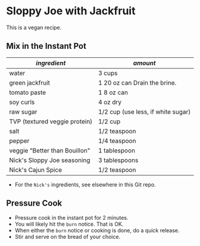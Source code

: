 # Sloppy Joe with Jackfruit

This is a vegan recipe.

## Mix in the Instant Pot

| *ingredient* | *amount* |
| --- | --- |
| water | 3 cups |
| green jackfruit | 1 20 oz can Drain the brine. |
| tomato paste | 1 8 oz can |
| soy curls | 4 oz dry |
| raw sugar | 1/2 cup (use less, if white sugar)  |
| TVP (textured veggie protein) | 1/2 cup |
| salt | 1/2 teaspoon |
| pepper | 1/4 teaspoon  |
| veggie "Better than Bouillon" | 1 tablespoon |
| Nick's Sloppy Joe seasoning | 3 tablespoons |
| Nick's Cajun Spice | 1/2 teaspoon |

* For the `Nick's` ingredients, see elsewhere in this Git repo.

## Pressure Cook

* Pressure cook in the instant pot for 2 minutes.
* You will likely hit the `burn` notice. That is OK.
* When either the `burn` notice or cooking is done, do a quick release.
* Stir and serve on the bread of your choice.
